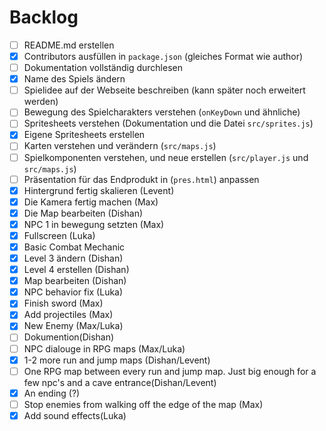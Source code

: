 # Backlog

- [ ] README.md erstellen
- [x] Contributors ausfüllen in `package.json` (gleiches Format wie author)
- [ ] Dokumentation vollständig durchlesen
- [x] Name des Spiels ändern
- [ ] Spielidee auf der Webseite beschreiben (kann später noch erweitert werden)
- [ ] Bewegung des Spielcharakters verstehen (`onKeyDown` und ähnliche)
- [ ] Spritesheets verstehen (Dokumentation und die Datei `src/sprites.js`)
- [x] Eigene Spritesheets erstellen
- [ ] Karten verstehen und verändern (`src/maps.js`)
- [ ] Spielkomponenten verstehen, und neue erstellen (`src/player.js` und
      `src/maps.js`)
- [ ] Präsentation für das Endprodukt in (`pres.html`) anpassen
- [x] Hintergrund fertig skalieren (Levent)
- [x] Die Kamera fertig machen (Max)
- [x] Die Map bearbeiten (Dishan)
- [x] NPC 1 in bewegung setzten (Max)
- [x] Fullscreen (Luka)
- [x] Basic Combat Mechanic
- [x] Level 3 ändern (Dishan)
- [x] Level 4 erstellen (Dishan)
- [x] Map bearbeiten (Dishan)
- [x] NPC behavior fix (Luka)
- [x] Finish sword (Max)
- [x] Add projectiles (Max)
- [x] New Enemy (Max/Luka)
- [ ] Dokumention(Dishan)
- [ ] NPC dialouge in RPG maps (Max/Luka)
- [x] 1-2 more run and jump maps (Dishan/Levent)
- [ ] One RPG map between every run and jump map. Just big enough for a few
      npc's and a cave entrance(Dishan/Levent)
- [x] An ending (?)
- [ ] Stop enemies from walking off the edge of the map (Max)
- [x] Add sound effects(Luka)
